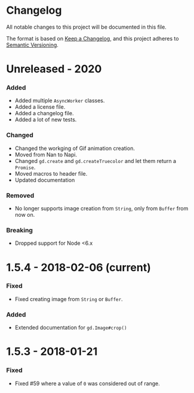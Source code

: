 # Changelog

All notable changes to this project will be documented in this file.

The format is based on [Keep a Changelog](https://keepachangelog.com/en/1.0.0/),
and this project adheres to [Semantic Versioning](https://semver.org/spec/v2.0.0.html).

# Unreleased - 2020

### Added

- Added multiple `AsyncWorker` classes.
- Added a license file.
- Added a changelog file.
- Added a lot of new tests.


### Changed

- Changed the workging of Gif animation creation.
- Moved from Nan to Napi.
- Changed `gd.create` and `gd.createTruecolor` and let them return a `Promise`.
- Moved macros to header file.
- Updated documentation

### Removed

- No longer supports image creation from `String`, only from `Buffer` from now on.

### Breaking

- Dropped support for Node <6.x


# 1.5.4 - 2018-02-06 (current)

### Fixed

- Fixed creating image from `String` or `Buffer`.

### Added

- Extended documentation for `gd.Image#crop()`

# 1.5.3 - 2018-01-21

### Fixed

- Fixed #59 where a value of `0` was considered out of range.

